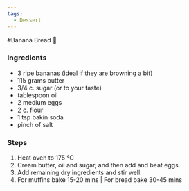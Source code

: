 ```yaml
---
tags:
  - Dessert
---
```


#Banana Bread 🍌

### Ingredients
- 3 ripe bananas (ideal if they are browning a bit)
- 115 grams butter
- 3/4 c. sugar (or to your taste)
- tablespoon oil
- 2 medium eggs
- 2 c. flour
- 1 tsp bakin soda
- pinch of salt
### Steps
1. Heat oven to 175 ℃
2. Cream butter, oil and sugar, and then add and beat eggs.
3. Add remaining dry ingredients and stir well.
4. For muffins bake 15-20 mins | For bread bake 30-45 mins